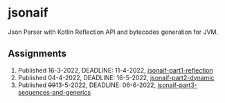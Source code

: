 # jsonaif

Json Parser with Kotlin Reflection API and bytecodes generation for JVM.

## Assignments

1. Published 16-3-2022, DEADLINE: 11-4-2022, [jsonaif-part1-reflection](assignments/jsonaif-part1-reflection.md)
2. Published 04-4-2022, DEADLINE: 16-5-2022, [jsonaif-part2-dynamic](assignments/jsonaif-part2-dynamic.md)
3. Published ~~09~~13-5-2022, DEADLINE: 06-6-2022, [jsonaif-part3-sequences-and-generics](assignments/jsonaif-part3-sequences-and-generics.md)
